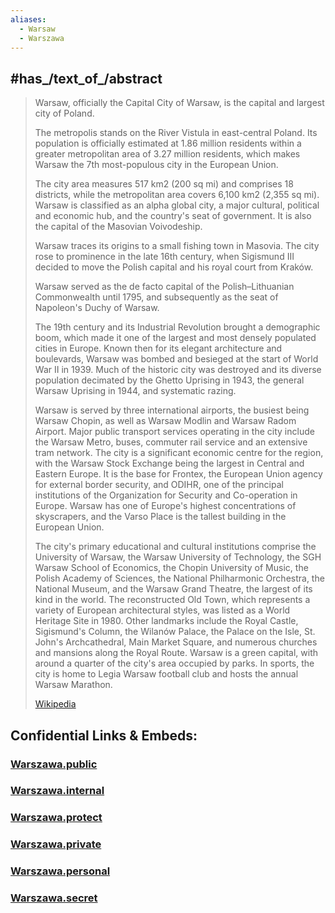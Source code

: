 ```yaml
---
aliases:
  - Warsaw
  - Warszawa
---
```


## #has_/text_of_/abstract 

> Warsaw, officially the Capital City of Warsaw, 
> is the capital and largest city of Poland. 
> 
> The metropolis stands on the River Vistula in east-central Poland. 
> Its population is officially estimated at 1.86 million residents 
> within a greater metropolitan area of 3.27 million residents, 
> which makes Warsaw the 7th most-populous city in the European Union. 
> 
> The city area measures 517 km2 (200 sq mi) and comprises 18 districts, 
> while the metropolitan area covers 6,100 km2 (2,355 sq mi). 
> Warsaw is classified as an alpha global city, 
> a major cultural, political and economic hub, 
> and the country's seat of government. 
> It is also the capital of the Masovian Voivodeship.
>
> Warsaw traces its origins to a small fishing town in Masovia. 
> The city rose to prominence in the late 16th century, 
> when Sigismund III decided to move the Polish capital 
> and his royal court from Kraków. 
> 
> Warsaw served as the de facto capital of the Polish–Lithuanian Commonwealth 
> until 1795, and subsequently as the seat of Napoleon's Duchy of Warsaw. 
> 
> The 19th century and its Industrial Revolution brought a demographic boom, which made it one of the largest and most densely populated cities in Europe. Known then for its elegant architecture and boulevards, Warsaw was bombed and besieged at the start of World War II in 1939. Much of the historic city was destroyed and its diverse population decimated by the Ghetto Uprising in 1943, the general Warsaw Uprising in 1944, and systematic razing.
>
> Warsaw is served by three international airports, the busiest being Warsaw Chopin, as well as Warsaw Modlin and Warsaw Radom Airport. Major public transport services operating in the city include the Warsaw Metro, buses, commuter rail service and an extensive tram network. The city is a significant economic centre for the region, with the Warsaw Stock Exchange being the largest in Central and Eastern Europe. It is the base for Frontex, the European Union agency for external border security, and ODIHR, one of the principal institutions of the Organization for Security and Co-operation in Europe. Warsaw has one of Europe's highest concentrations of skyscrapers, and the Varso Place is the tallest building in the European Union.
>
> The city's primary educational and cultural institutions comprise the University of Warsaw, the Warsaw University of Technology, the SGH Warsaw School of Economics, the Chopin University of Music, the Polish Academy of Sciences, the National Philharmonic Orchestra, the National Museum, and the Warsaw Grand Theatre, the largest of its kind in the world. The reconstructed Old Town, which represents a variety of European architectural styles, was listed as a World Heritage Site in 1980. Other landmarks include the Royal Castle, Sigismund's Column, the Wilanów Palace, the Palace on the Isle, St. John's Archcathedral, Main Market Square, and numerous churches and mansions along the Royal Route. Warsaw is a green capital, with around a quarter of the city's area occupied by parks. In sports, the city is home to Legia Warsaw football club and hosts the annual Warsaw Marathon.
>
> [Wikipedia](https://en.wikipedia.org/wiki/Warsaw)



## Confidential Links & Embeds: 

### [Warszawa.public](/_public/\Earth\Continent\Europe\Europe~East\Poland\Provinces~Poland\Masovian\counties~MazowieckieWarszawa.public.md) 

### [Warszawa.internal](/_internal/\Earth\Continent\Europe\Europe~East\Poland\Provinces~Poland\Masovian\counties~MazowieckieWarszawa.internal.md) 

### [Warszawa.protect](/_protect/\Earth\Continent\Europe\Europe~East\Poland\Provinces~Poland\Masovian\counties~MazowieckieWarszawa.protect.md) 

### [Warszawa.private](/_private/\Earth\Continent\Europe\Europe~East\Poland\Provinces~Poland\Masovian\counties~MazowieckieWarszawa.private.md) 

### [Warszawa.personal](/_personal/\Earth\Continent\Europe\Europe~East\Poland\Provinces~Poland\Masovian\counties~MazowieckieWarszawa.personal.md) 

### [Warszawa.secret](/_secret/\Earth\Continent\Europe\Europe~East\Poland\Provinces~Poland\Masovian\counties~MazowieckieWarszawa.secret.md)

